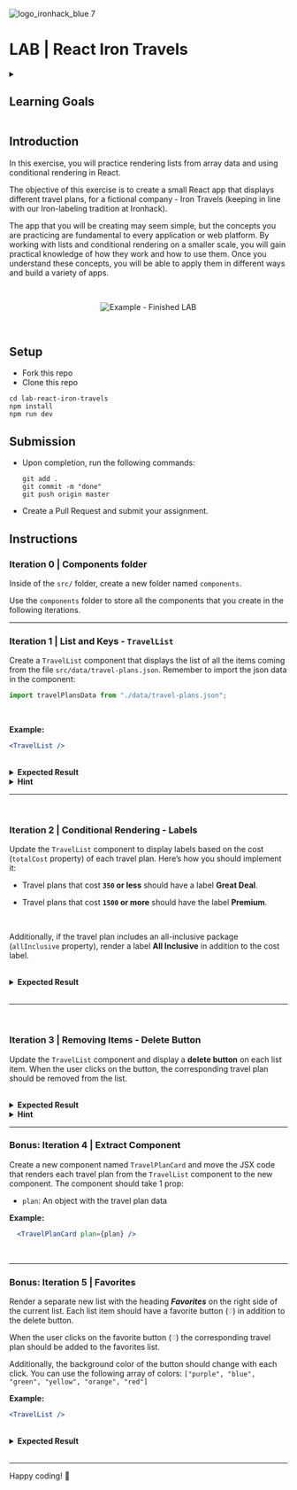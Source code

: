 ![logo_ironhack_blue 7](https://user-images.githubusercontent.com/23629340/40541063-a07a0a8a-601a-11e8-91b5-2f13e4e6b441.png)

# LAB | React Iron Travels

<details>
  <summary>
   <h2>Learning Goals</h2>
  </summary>

  This exercise allows you to practice and apply the concepts and techniques taught in class. 

  Upon completion of this exercise, you will be able to:

  - Render array data as a list in a React app
  - Correctly set a `key` attribute to the list of items
  - Remove items from a list
  - Use operators `?` and `&&` to conditionally render content
  - Extract new components and split the responsibilities of components

  <br>
  <hr> 

</details>

## Introduction

In this exercise, you will practice rendering lists from array data and using conditional rendering in React.



The objective of this exercise is to create a small React app that displays different travel plans, for a fictional company - Iron Travels (keeping in line with our Iron-labeling tradition at Ironhack). 

The app that you will be creating may seem simple, but the concepts you are practicing are fundamental to every application or web platform. By working with lists and conditional rendering on a smaller scale, you will gain practical knowledge of how they work and how to use them. Once you understand these concepts, you will be able to apply them in different ways and build a variety of apps.



<br>

<p align="center">
  <img src="https://education-team-2020.s3.eu-west-1.amazonaws.com/web-dev/labs/lab-react-iron-travels/00-introduction.png" alt="Example - Finished LAB" />
</p>

<br>

## Setup

- Fork this repo
- Clone this repo

```shell
cd lab-react-iron-travels
npm install
npm run dev
```



## Submission

- Upon completion, run the following commands:

  ```
  git add .
  git commit -m "done"
  git push origin master
  ```

- Create a Pull Request and submit your assignment.

  

## Instructions



### Iteration 0 | Components folder

Inside of the `src/` folder, create a new folder named `components`. 

Use the `components` folder to store all the components that you create in the following iterations.



----

### Iteration 1 | List and Keys - `TravelList`

Create a `TravelList` component that displays the list of all the items coming from the file `src/data/travel-plans.json`. Remember to import the json data in the component:

```js
import travelPlansData from "./data/travel-plans.json";
```

<br>

**Example:**

```jsx
<TravelList />
```

<br>

<details>

  <summary><b>Expected Result</b></summary>

  <p align="center">
    <img src="https://education-team-2020.s3.eu-west-1.amazonaws.com/web-dev/labs/lab-react-iron-travels/01-list.png" alt="TravelList component basic" width="700">
  </p>

  <br>

  <hr>

</details>

<details>
  <summary><b>Hint</b></summary>

  <br>

  After importing the JSON data remember to store it in the component state. Use the `useState` hook to create a new state variable.

</details>

----

<br>

### Iteration 2 | Conditional Rendering - Labels

Update the `TravelList` component to display labels based on the cost (`totalCost` property) of each travel plan. Here’s how you should implement it:

- Travel plans that cost **`350` or less** should have a label **Great Deal**.

- Travel plans that cost **`1500` or more** should have the label **Premium**.

  <br>

  

Additionally, if the travel plan includes an all-inclusive package (`allInclusive` property), render a label **All Inclusive** in addition to the cost label.

<br>

<details>

  <summary><b>Expected Result</b></summary>

  <p align="center">
    <img src="https://education-team-2020.s3.eu-west-1.amazonaws.com/web-dev/labs/lab-react-iron-travels/02-labels.png" alt="TravelList items with labels" width="700">
  </p>

  <br>

  <hr>

</details>

<br>

----

<br>

### Iteration 3 | Removing Items - Delete Button

Update the `TravelList` component and display a **delete button** on each list item. When the user clicks on the button, the corresponding travel plan should be removed from the list.

<br>

<details>

  <summary><b>Expected Result</b></summary>

  <p align="center">
    <img src="https://education-team-2020.s3.eu-west-1.amazonaws.com/web-dev/labs/lab-react-iron-travels/03-delete-items.gif" alt="Delete list item" width="700">
  </p>

  <br>

  <hr>

</details>

<details>
  <summary><b>Hint</b></summary>

  <br>

  You can use the `id` property of each travel plan to identify the item to remove.

</details>

----


### Bonus: Iteration 4 | Extract Component

Create a new component named `TravelPlanCard` and move the JSX code that renders each travel plan from the `TravelList` component to the new component.
The component should take 1 prop:

- `plan`: An object with the travel plan data


**Example:**

```jsx
  <TravelPlanCard plan={plan} />
```

<br>

----

### Bonus: Iteration 5 | Favorites

Render a separate new list with the heading ***Favorites*** on the right side of the current list. Each list item should have a favorite button (<kbd>♡</kbd>) in addition to the delete button. 

When the user clicks on the favorite button (<kbd>♡</kbd>) the corresponding travel plan should be added to the favorites list.


Additionally, the background color of the button should change with each click. You can use the following array of colors: `["purple", "blue", "green", "yellow", "orange", "red"]`

**Example:**

```jsx
<TravelList />
```


<br>

<details>

  <summary><b>Expected Result</b></summary>

  <p align="center">
    <img src="https://education-team-2020.s3.eu-west-1.amazonaws.com/web-dev/labs/lab-react-iron-travels/04-favorites.gif" alt="Favorites list" width="700">
  </p>


  <br>

  <hr>

</details>

<br>

----



Happy coding! :blue_heart:
